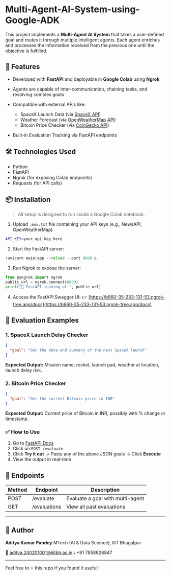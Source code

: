 # Multi-Agent-AI-System-using-Google-ADK


This project implements a **Multi-Agent AI System** that takes a user-defined goal and routes it through multiple intelligent agents. Each agent enriches and processes the information received from the previous one until the objective is fulfilled.

## 🌟 Features

* Developed with **FastAPI** and deployable in **Google Colab** using **Ngrok**
* Agents are capable of inter-communication, chaining tasks, and resolving complex goals
* Compatible with external APIs like:

  * SpaceX Launch Data (via [SpaceX API](https://github.com/r-spacex/SpaceX-API))
  * Weather Forecast (via [OpenWeatherMap API](https://openweathermap.org/api))
  * Bitcoin Price Checker (via [CoinGecko API](https://www.coingecko.com/))
* Built-in Evaluation Tracking via FastAPI endpoints

## 🛠 Technologies Used

* Python
* FastAPI
* Ngrok (for exposing Colab endpoints)
* Requests (for API calls)

## 📦 Installation

> All setup is designed to run inside a Google Colab notebook.

1. Upload `.env.txt` file containing your API keys (e.g., NewsAPI, OpenWeatherMap)

```bash
API_KEY=your_api_key_here
```

2. Start the FastAPI server:

```python
!uvicorn main:app --reload --port 8000 &
```

3. Run Ngrok to expose the server:

```python
from pyngrok import ngrok
public_url = ngrok.connect(8000)
print("🚀 FastAPI running at:", public_url)
```

4. Access the FastAPI Swagger UI:
   👉 [https://b660-35-233-131-53.ngrok-free.app/docs](https://b660-35-233-131-53.ngrok-free.app/docs)

## 🧪 Evaluation Examples

### 1. SpaceX Launch Delay Checker

```json
{
  "goal": "Get the date and summary of the next SpaceX launch"
}
```

**Expected Output:** Mission name, rocket, launch pad, weather at location, launch delay risk.

### 2. Bitcoin Price Checker

```json
{
  "goal": "Get the current Bitcoin price in INR"
}
```

**Expected Output:** Current price of Bitcoin in INR, possibly with % change or timestamp.

### ✅ How to Use

1. Go to [FastAPI Docs](https://b660-35-233-131-53.ngrok-free.app/docs)
2. Click on `POST /evaluate`
3. Click **Try it out** → Paste any of the above JSON goals → Click **Execute**
4. View the output in real-time

## 📂 Endpoints

| Method | Endpoint     | Description                      |
| ------ | ------------ | -------------------------------- |
| POST   | /evaluate    | Evaluate a goal with multi-agent |
| GET    | /evaluations | View all past evaluations        |

---

## 👤 Author

**Aditya Kumar Pandey**
MTech (AI & Data Science), IIIT Bhagalpur

📧 [aditya.240201001@iiitbh.ac.in](mailto:aditya.240201001@iiitbh.ac.in)
📞 +91 7858826847

---

Feel free to ⭐️ this repo if you found it useful!
